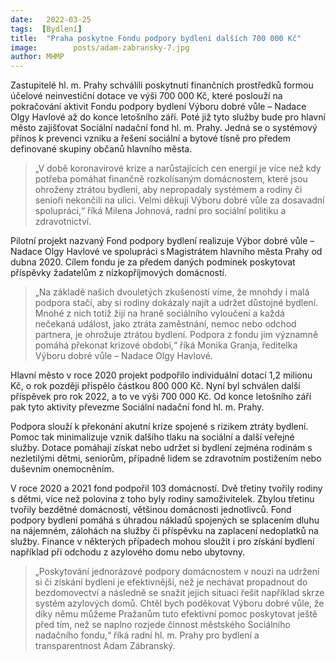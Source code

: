 ```yaml
---
date:   2022-03-25
tags:  [Bydlení]
title:  "Praha poskytne Fondu podpory bydlení dalších 700 000 Kč"
image: 	      posts/adam-zabransky-7.jpg
author: MHMP
---
```


Zastupitelé hl. m. Prahy schválili poskytnutí finančních prostředků formou účelové neinvestiční dotace ve výši 700 000 Kč, které poslouží na pokračování aktivit Fondu podpory bydlení Výboru dobré vůle – Nadace Olgy Havlové až do konce letošního září. Poté již tyto služby bude pro hlavní město zajišťovat Sociální nadační fond hl. m. Prahy. Jedná se o systémový přínos k prevenci vzniku a řešení sociální a bytové tísně pro předem definované skupiny občanů hlavního města.

> „V době koronavirové krize a narůstajících cen energií je více než kdy potřeba pomáhat finančně rozkolísaným domácnostem, které jsou ohroženy ztrátou bydlení, aby nepropadaly systémem a rodiny či senioři nekončili na ulici. Velmi děkuji Výboru dobré vůle za dosavadní spolupráci,“ říká Milena Johnová, radní pro sociální politiku a zdravotnictví.

Pilotní projekt nazvaný Fond podpory bydlení realizuje Výbor dobré vůle – Nadace Olgy Havlové ve spolupráci s Magistrátem hlavního města Prahy od dubna 2020. Cílem fondu je za předem daných podmínek poskytovat příspěvky žadatelům z nízkopříjmových domácností.

> „Na základě našich dvouletých zkušeností víme, že mnohdy i malá podpora stačí, aby si rodiny dokázaly najít a udržet důstojné bydlení. Mnohé z nich totiž žijí na hraně sociálního vyloučení a každá nečekaná událost, jako ztráta zaměstnání, nemoc nebo odchod partnera, je ohrožuje ztrátou bydlení. Podpora z fondu jim významně pomáhá překonat krizové období,“ říká Monika Granja, ředitelka Výboru dobré vůle – Nadace Olgy Havlové.

Hlavní město v roce 2020 projekt podpořilo individuální dotací 1,2 milionu Kč, o rok později přispělo částkou 800 000 Kč. Nyní byl schválen další příspěvek pro rok 2022, a to ve výši 700 000 Kč. Od konce letošního září pak tyto aktivity převezme Sociální nadační fond hl. m. Prahy.

Podpora slouží k překonání akutní krize spojené s rizikem ztráty bydlení. Pomoc tak minimalizuje vznik dalšího tlaku na sociální a další veřejné služby. Dotace pomáhají získat nebo udržet si bydlení zejména rodinám s nezletilými dětmi, seniorům, případně lidem se zdravotním postižením nebo duševním onemocněním.

V roce 2020 a 2021 fond podpořil 103 domácností. Dvě třetiny tvořily rodiny s dětmi, více než polovina z toho byly rodiny samoživitelek. Zbylou třetinu tvořily bezdětné domácnosti, většinou domácnosti jednotlivců. Fond podpory bydlení pomáhá s úhradou nákladů spojených se splacením dluhu na nájemném, zálohách na služby či příspěvku na zaplacení nedoplatků na služby. Finance v některých případech mohou sloužit i pro získání bydlení například při odchodu z azylového domu nebo ubytovny.

> „Poskytování jednorázové podpory domácnostem v nouzi na udržení si či získání bydlení je efektivnější, než je nechávat propadnout do bezdomovectví a následně se snažit jejich situaci řešit například skrze systém azylových domů. Chtěl bych poděkovat Výboru dobré vůle, že díky němu můžeme Pražanům tuto efektivní pomoc poskytovat ještě před tím, než se naplno rozjede činnost městského Sociálního nadačního fondu,“ říká radní hl. m. Prahy pro bydlení a transparentnost Adam Zábranský.
